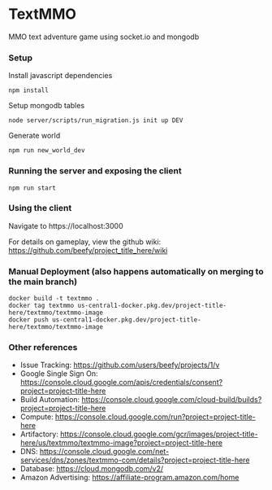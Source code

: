 # TextMMO
MMO text adventure game using socket.io and mongodb

### Setup

Install javascript dependencies
```
npm install
```

Setup mongodb tables
```
node server/scripts/run_migration.js init up DEV
```

Generate world
```
npm run new_world_dev
```

### Running the server and exposing the client

```
npm run start
```

### Using the client

Navigate to https://localhost:3000

For details on gameplay, view the github wiki: https://github.com/beefy/project_title_here/wiki

### Manual Deployment (also happens automatically on merging to the main branch)

```
docker build -t textmmo .
docker tag textmmo us-central1-docker.pkg.dev/project-title-here/textmmo/textmmo-image
docker push us-central1-docker.pkg.dev/project-title-here/textmmo/textmmo-image
```

### Other references

- Issue Tracking: https://github.com/users/beefy/projects/1/v
- Google Single Sign On: https://console.cloud.google.com/apis/credentials/consent?project=project-title-here
- Build Automation: https://console.cloud.google.com/cloud-build/builds?project=project-title-here
- Compute: https://console.cloud.google.com/run?project=project-title-here
- Artifactory: https://console.cloud.google.com/gcr/images/project-title-here/us/textmmo/textmmo-image?project=project-title-here
- DNS: https://console.cloud.google.com/net-services/dns/zones/textmmo-com/details?project=project-title-here
- Database: https://cloud.mongodb.com/v2/
- Amazon Advertising: https://affiliate-program.amazon.com/home
